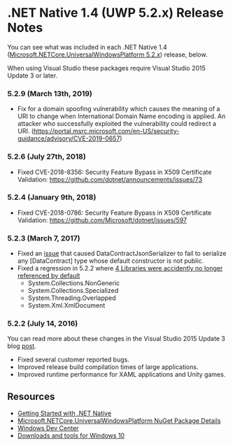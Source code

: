 # .NET Native 1.4 (UWP 5.2.x) Release Notes

You can see what was included in each .NET Native 1.4 ([Microsoft.NETCore.UniversalWindowsPlatform 5.2.x](https://www.nuget.org/packages/Microsoft.NETCore.UniversalWindowsPlatform)) release, below.

When using Visual Studio these packages require Visual Studio 2015 Update 3 or later.

### 5.2.9 (March 13th, 2019)
- Fix for a domain spoofing vulnerability which causes the meaning of a URI to change when International Domain Name encoding is applied. An attacker who successfully exploited the vulnerability could redirect a URI. (https://portal.msrc.microsoft.com/en-US/security-guidance/advisory/CVE-2019-0657)

### 5.2.6 (July 27th, 2018)
- Fixed CVE-2018-8356: Security Feature Bypass in X509 Certificate Validation: https://github.com/dotnet/announcements/issues/73

### 5.2.4 (January 9th, 2018)
- Fixed CVE-2018-0786: Security Feature Bypass in X509 Certificate Validation: https://github.com/Microsoft/dotnet/issues/597

### 5.2.3 (March 7, 2017)
- Fixed an [issue](https://github.com/dotnet/corefx/issues/10374) that caused DataContractJsonSerializer to fail to serialize any [DataContract] type whose default constructor is not public.
- Fixed a regression in 5.2.2 where [4 Libraries were accidently no longer referenced by default](https://github.com/dotnet/corefx/issues/10338)
    - System.Collections.NonGeneric
    - System.Collections.Specialized
    - System.Threading.Overlapped
    - System.Xml.XmlDocument

### 5.2.2 (July 14, 2016)
You can read more about these changes in the Visual Studio 2015 Update 3 blog [post](https://www.visualstudio.com/en-us/news/releasenotes/vs2015-update3-vs).

- Fixed several customer reported bugs.
- Improved release build compilation times of large applications.
- Improved runtime performance for XAML applications and Unity games. 

## Resources
- [Getting Started with .NET Native](https://docs.microsoft.com/en-us/dotnet/framework/net-native/getting-started-with-net-native)
- [Microsoft.NETCore.UniversalWindowsPlatform NuGet Package Details](https://www.nuget.org/packages/Microsoft.NETCore.UniversalWindowsPlatform)
- [Windows Dev Center](https://developer.microsoft.com/en-us/windows/apps/getstarted)
- [Downloads and tools for Windows 10](https://developer.microsoft.com/en-us/windows/downloads)
